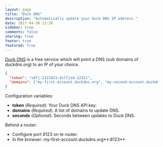 ```yaml
---
layout: page
title: "Duck DNS"
description: "Automatically update your Duck DNS IP address."
date: 2017-04-30 13:28
sidebar: true
comments: false
sharing: true
footer: true
featured: true
---
```


[Duck DNS](https://duckdns.org/) is a free service which will point a DNS (sub domains of duckdns.org) to an IP of your choice.

```json
{
  "token": "sdfj-2131023-dslfjsd-12321",
  "domains": ["my-first-account.duckdns.org", "my-second-account.duckdns.org"]
}
```

Configuration variables:

- **token** (*Required*): Your Duck DNS API key.
- **domains** (*Required*): A list of domains to update DNS.
- **seconds** (*Optional*): Seconds between updates to Duck DNS.

Behind a router:  

 - Configure port 8123 on te router. 
 - In the browser: my-first-account.duckdns.org**:8123**
